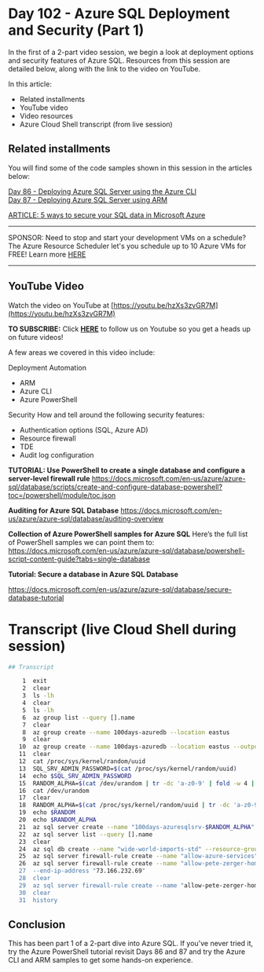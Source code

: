 # Day 102 - Azure SQL Deployment and Security (Part 1)

In the first of a 2-part video session, we begin a look at deployment options and security features of Azure SQL. Resources from this session are detailed below, along with the link to the video on YouTube.

In this article:

- Related installments
- YouTube video
- Video resources
- Azure Cloud Shell transcript (from live session)

## Related installments

You will find some of the code samples shown in this session in the articles below:

[Day 86 - Deploying Azure SQL Server using the Azure CLI](https://github.com/starkfell/100DaysOfIaC/blob/master/articles/day.86.deploying.azure.sql.srv.azure.cli.md) </br>
[Day 87 - Deploying Azure SQL Server using ARM](https://github.com/starkfell/100DaysOfIaC/blob/master/articles/day.87.deploying.azure.sql.srv.arm.md)</br>

[ARTICLE: 5 ways to secure your SQL data in Microsoft Azure](https://www.linkedin.com/pulse/5-ways-secure-your-sql-data-microsoft-azure-pete-zerger/) </br>

***
SPONSOR: Need to stop and start your development VMs on a schedule? The Azure Resource Scheduler let's you schedule up to 10 Azure VMs for FREE! Learn more [HERE](https://azuremarketplace.microsoft.com/en-us/marketplace/apps/lumagatena.resourcescheduler?tab=Overview)
***

## YouTube Video

Watch the video on YouTube at [https://youtu.be/hzXs3zvGR7M](https://youtu.be/hzXs3zvGR7M)

**TO SUBSCRIBE:** Click **[HERE](https://www.youtube.com/channel/UCAr0yk0um7lwLjmrKfzwyig?sub_confirmation=1)** to follow us on Youtube so you get a heads up on future videos!

A few areas we covered in this video include:

Deployment Automation
- ARM
- Azure CLI
- Azure PowerShell

Security
How and tell around the following security features:

- Authentication options (SQL, Azure AD)
- Resource firewall
- TDE
- Audit log configuration

**TUTORIAL: Use PowerShell to create a single database and configure a server-level firewall rule**
https://docs.microsoft.com/en-us/azure/azure-sql/database/scripts/create-and-configure-database-powershell?toc=/powershell/module/toc.json

**Auditing for Azure SQL Database**
https://docs.microsoft.com/en-us/azure/azure-sql/database/auditing-overview

**Collection of Azure PowerShell samples for Azure SQL**
Here’s the full list of PowerShell samples we can point them to:
https://docs.microsoft.com/en-us/azure/azure-sql/database/powershell-script-content-guide?tabs=single-database

**Tutorial: Secure a database in Azure SQL Database**

https://docs.microsoft.com/en-us/azure/azure-sql/database/secure-database-tutorial

# Transcript (live Cloud Shell during session)

```bash
## Transcript

    1  exit
    2  clear
    3  ls -lh
    4  clear
    5  ls -lh
    6  az group list --query [].name
    7  clear
    8  az group create --name 100days-azuredb --location eastus
    9  clear
   10  az group create --name 100days-azuredb --location eastus --output jsonc
   11  clear
   12  cat /proc/sys/kernel/random/uuid
   13  SQL_SRV_ADMIN_PASSWORD=$(cat /proc/sys/kernel/random/uuid)
   14  echo $SQL_SRV_ADMIN_PASSWORD
   15  RANDOM_ALPHA=$(cat /dev/urandom | tr -dc 'a-z0-9' | fold -w 4 | head -n 1)
   16  cat /dev/urandom
   17  clear
   18  RANDOM_ALPHA=$(cat /proc/sys/kernel/random/uuid | tr -dc 'a-z0-9' | fold -w 4 | head -n 1)
   19  echo $RANDOM
   20  echo $RANDOM_ALPHA
   21  az sql server create --name "100days-azuresqlsrv-$RANDOM_ALPHA" --resource-group "100days-azuredb" --location "eastus"--admin-user "sqladmdays" --admin-password $SQL_SRV_ADMIN_PASSWORD --query '[name,state]' --output tsv
   22  az sql server list --query [].name
   23  clear
   24  az sql db create --name "wide-world-imports-std" --resource-group "100days-azuredb" --server "100days-azuresqlsrv-$RANDOM_ALPHA" --edition Standard --family Gen5 --service-objective S2 --query '[name,status]' --output tsv
   25  az sql server firewall-rule create --name "allow-azure-services" --resource-group "100days-azuredb" --server "100days-azuresqlsrv-$RANDOM_ALPHA" --start-ip-address "0.0.0.0" --end-ip-address "0.0.0.0"
   26  az sql server firewall-rule create --name "allow-pete-zerger-home-access" --resource-group "100days-azuredb" --server "100days-azuresqlsrv-$RANDOM_ALPHA" --start-ip-address 73.166.232.69" \
   27  --end-ip-address "73.166.232.69"
   28  clear
   29  az sql server firewall-rule create --name "allow-pete-zerger-home-access" --resource-group "100days-azuredb" --server "100days-azuresqlsrv-$RANDOM_ALPHA" --start-ip-address "73.166.232.69" --end-ip-address "73.166.232.69"
   30  clear
   31  history
   ```

## Conclusion

This has been part 1 of a 2-part dive into Azure SQL. If you've never tried it, try the Azure PowerShell tutorial revisit Days 86 and 87 and try the Azure CLI and ARM samples to get some hands-on experience.